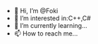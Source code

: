 - 👋 Hi, I’m @Foki
- 👀 I’m interested in:C++,C#
- 🌱 I’m currently learning...
- 📫 How to reach me...
